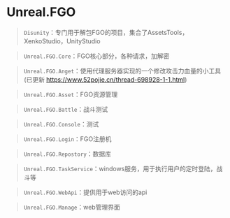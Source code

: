 # Unreal.FGO

> `Disunity`：专门用于解包FGO的项目，集合了AssetsTools，XenkoStudio，UnityStudio

> `Unreal.FGO.Core`：FGO核心部分，各种请求，加解密

> `Unreal.FGO.Anget`：使用代理服务器实现的一个修改攻击力血量的小工具(已更新 https://www.52pojie.cn/thread-698928-1-1.html)

> `Unreal.FGO.Asset`：FGO资源管理

> `Unreal.FGO.Battle`：战斗测试

> `Unreal.FGO.Console`：测试

> `Unreal.FGO.Login`：FGO注册机

> `Unreal.FGO.Repostory`：数据库

> `Unreal.FGO.TaskService`：windows服务，用于执行用户的定时登陆，战斗等

> `Unreal.FGO.WebApi`：提供用于web访问的api

> `Unreal.FGO.Manage`：web管理界面

